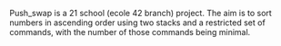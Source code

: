 Push_swap is a 21 school (ecole 42 branch) project.
The aim is to sort numbers in ascending order using two stacks and a restricted set of commands, with the number of those commands being minimal. 
